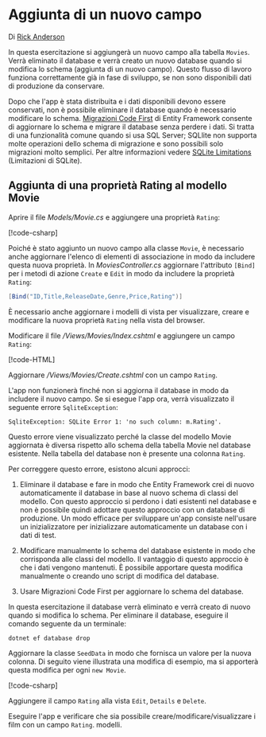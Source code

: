 # <a name="adding-a-new-field"></a>Aggiunta di un nuovo campo

Di [Rick Anderson](https://twitter.com/RickAndMSFT)

In questa esercitazione si aggiungerà un nuovo campo alla tabella `Movies`. Verrà eliminato il database e verrà creato un nuovo database quando si modifica lo schema (aggiunta di un nuovo campo). Questo flusso di lavoro funziona correttamente già in fase di sviluppo, se non sono disponibili dati di produzione da conservare.

Dopo che l'app è stata distribuita e i dati disponibili devono essere conservati, non è possibile eliminare il database quando è necessario modificare lo schema. [Migrazioni Code First](/ef/core/get-started/aspnetcore/new-db) di Entity Framework consente di aggiornare lo schema e migrare il database senza perdere i dati. Si tratta di una funzionalità comune quando si usa SQL Server; SQLlite non supporta molte operazioni dello schema di migrazione e sono possibili solo migrazioni molto semplici. Per altre informazioni vedere [SQLite Limitations](/ef/core/providers/sqlite/limitations) (Limitazioni di SQLite).

## <a name="adding-a-rating-property-to-the-movie-model"></a>Aggiunta di una proprietà Rating al modello Movie

Aprire il file *Models/Movie.cs* e aggiungere una proprietà `Rating`:

[!code-csharp[](../../tutorials/first-mvc-app/start-mvc/sample/MvcMovie/Models/MovieDateRating.cs?highlight=11&range=7-18)]

Poiché è stato aggiunto un nuovo campo alla classe `Movie`, è necessario anche aggiornare l'elenco di elementi di associazione in modo da includere questa nuova proprietà. In *MoviesController.cs* aggiornare l'attributo `[Bind]` per i metodi di azione `Create` e `Edit` in modo da includere la proprietà `Rating`:

```csharp
[Bind("ID,Title,ReleaseDate,Genre,Price,Rating")]
   ```

È necessario anche aggiornare i modelli di vista per visualizzare, creare e modificare la nuova proprietà `Rating` nella vista del browser.

Modificare il file */Views/Movies/Index.cshtml* e aggiungere un campo `Rating`:

[!code-HTML[](../../tutorials/first-mvc-app/start-mvc/sample/MvcMovie/Views/Movies/IndexGenreRating.cshtml?highlight=17,39&range=24-64)]

Aggiornare */Views/Movies/Create.cshtml* con un campo `Rating`.

L'app non funzionerà finché non si aggiorna il database in modo da includere il nuovo campo. Se si esegue l'app ora, verrà visualizzato il seguente errore `SqliteException`:

```
SqliteException: SQLite Error 1: 'no such column: m.Rating'.
```

Questo errore viene visualizzato perché la classe del modello Movie aggiornata è diversa rispetto allo schema della tabella Movie nel database esistente. Nella tabella del database non è presente una colonna `Rating`.

Per correggere questo errore, esistono alcuni approcci:

1. Eliminare il database e fare in modo che Entity Framework crei di nuovo automaticamente il database in base al nuovo schema di classi del modello. Con questo approccio si perdono i dati esistenti nel database e non è possibile quindi adottare questo approccio con un database di produzione. Un modo efficace per sviluppare un'app consiste nell'usare un inizializzatore per inizializzare automaticamente un database con i dati di test.

2. Modificare manualmente lo schema del database esistente in modo che corrisponda alle classi del modello. Il vantaggio di questo approccio è che i dati vengono mantenuti. È possibile apportare questa modifica manualmente o creando uno script di modifica del database.

3. Usare Migrazioni Code First per aggiornare lo schema del database.

In questa esercitazione il database verrà eliminato e verrà creato di nuovo quando si modifica lo schema. Per eliminare il database, eseguire il comando seguente da un terminale:

`dotnet ef database drop`

Aggiornare la classe `SeedData` in modo che fornisca un valore per la nuova colonna. Di seguito viene illustrata una modifica di esempio, ma si apporterà questa modifica per ogni `new Movie`.

[!code-csharp[](../../tutorials/first-mvc-app/start-mvc/sample/MvcMovie/Models/SeedDataRating.cs?name=snippet1&highlight=6)]

Aggiungere il campo `Rating` alla vista `Edit`, `Details` e `Delete`.

Eseguire l'app e verificare che sia possibile creare/modificare/visualizzare i film con un campo `Rating`. modelli.
